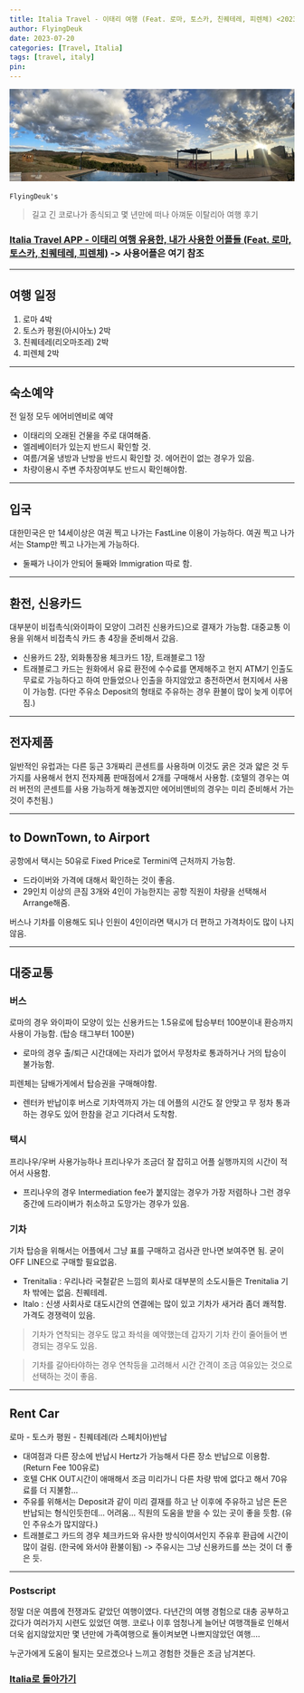 ```yaml
---
title: Italia Travel - 이태리 여행 (Feat. 로마, 토스카, 친퀘테레, 피렌체) <2023.7.20 Updated>
author: FlyingDeuk
date: 2023-07-20
categories: [Travel, Italia]
tags: [travel, italy]
pin:
---
```


![italyapp](/img/travel/italia.jpg)

`FlyingDeuk's`
> 길고 긴 코로나가 종식되고 몇 년만에 떠나 아껴둔 이탈리아 여행 후기

### [Italia Travel APP - 이태리 여행 유용한, 내가 사용한 어플들 (Feat. 로마, 토스카, 친퀘테레, 피렌체)](/posts/italyapp/) -> 사용어플은 여기 참조

-------
## 여행 일정
1. 로마 4박
2. 토스카 평원(아시아노) 2박
3. 친퀘테레(리오마조레) 2박
4. 피렌체 2박

--------
## 숙소예약
전 일정 모두 에어비엔비로 예약
- 이태리의 오래된 건물을 주로 대여해줌.
- 엘레베이터가 있는지 반드시 확인할 것. 
- 여름/겨울 냉방과 난방을 반드시 확인할 것. 에어컨이 없는 경우가 있음. 
- 차량이용시 주변 주차장여부도 반드시 확인해야함. 

---------
## 입국
대한민국은 만 14세이상은 여권 찍고 나가는 FastLine 이용이 가능하다. 여권 찍고 나가서는 Stamp만 찍고 나가는게 가능하다. 
- 둘째가 나이가 안되어 둘째와 Immigration 따로 함. 

--------
## 환전, 신용카드
대부분이 비접촉식(와이파이 모양이 그려진 신용카드)으로 결재가 가능함. 
대중교통 이용을 위해서 비접촉식 카드 총 4장을 준비해서 갔음. 
- 신용카드 2장, 외화통장용 체크카드 1장, 트래블로그 1장
- 트래블로그 카드는 원화에서 유료 환전에 수수료를 면제해주고 현지 ATM기 인출도 무료로 가능하다고 하여 만들었으나 인출을 하지않았고 충전하면서 현지에서 사용이 가능함. (다만 주유소 Deposit의 형태로 주유하는 경우 환불이 많이 늦게 이루어짐.)

--------
## 전자제품
일반적인 유럽과는 다른 둥근 3개짜리 콘센트를 사용하며 이것도 굵은 것과 얇은 것 두가지를 사용해서 현지 전자제품 판매점에서 2개를 구매해서 사용함. (호텔의 경우는 여러 버전의 콘센트를 사용 가능하게 해놓겠지만 에어비앤비의 경우는 미리 준비해서 가는 것이 추천됨.)

-----------
## to DownTown, to Airport
공항에서 택시는 50유로 Fixed Price로 Termini역 근처까지 가능함. 
- 드라이버와 가격에 대해서 확인하는 것이 좋음. 
- 29인치 이상의 큰짐 3개와 4인이 가능한지는 공항 직원이 차량을 선택해서 Arrange해줌. 

버스나 기차를 이용해도 되나 인원이 4인이라면 택시가 더 편하고 가격차이도 많이 나지않음. 

-------
## 대중교통
### 버스
로마의 경우 와이파이 모양이 있는 신용카드는 1.5유로에 탑승부터 100분이내 환승까지 사용이 가능함. (탑승 태그부터 100분)
- 로마의 경우 출/퇴근 시간대에는 자리가 없어서 무정차로 통과하거나 거의 탑승이 불가능함. 

피렌체는 담배가게에서 탑승권을 구매해야함. 
- 렌터카 반납이후 버스로 기차역까지 가는 데 어플의 시간도 잘 안맞고 무 정차 통과하는 경우도 있어 한참을 걷고 기다려서 도착함. 

### 택시 
프리나우/우버 사용가능하나 프리나우가 조금더 잘 잡히고 어플 실행까지의 시간이 적어서 사용함. 
- 프리나우의 경우 Intermediation fee가 붙지않는 경우가 가장 저렴하나 그런 경우 중간에 드라이버가 취소하고 도망가는 경우가 있음. 

### 기차
기차 탑승을 위해서는 어플에서 그냥 표를 구매하고 검사관 만나면 보여주면 됨. 굳이 OFF LINE으로 구매할 필요없음. 
- Trenitalia : 우리나라 국철같은 느낌의 회사로 대부분의 소도시들은 Trenitalia 기차 밖에는 없음. 친퀘테레.
- Italo : 신생 사회사로 대도시간의 연결에는 많이 있고 기차가 새거라 좀더 쾌적함. 가격도 경쟁력이 있음. 

> 기차가 연착되는 경우도 많고 좌석을 예약했는데 갑자기 기차 칸이 줄어들어 변경되는 경우도 있음.

> 기차를 갈아타야하는 경우 연착등을 고려해서 시간 간격이 조금 여유있는 것으로 선택하는 것이 좋음. 

----------
## Rent Car
로마 - 토스카 평원 - 친퀘테레(라 스페치아)반납 
- 대여점과 다른 장소에 반납시 Hertz가 가능해서 다른 장소 반납으로 이용함. (Return Fee 100유로)
- 호텔 CHK OUT시간이 애매해서 조금 미리가니 다른 차량 밖에 없다고 해서 70유료를 더 지불함...
- 주유를 위해서는 Deposit과 같이 미리 결재를 하고 난 이후에 주유하고 남은 돈은 반납되는 형식인듯한데... 어려움... 직원의 도움을 받을 수 있는 곳이 좋을 듯함. (유인 주유소가 많지않다.)
- 트래블로그 카드의 경우 체크카드와 유사한 방식이여서인지 주유후 환급에 시간이 많이 걸림. (한국에 와서야 환불이됨) -> 주유시는 그냥 신용카드를 쓰는 것이 더 좋은 듯. 

-------
### Postscript
정말 더운 여름에 전쟁과도 같았던 여행이였다. 다년간의 여행 경험으로 대충 공부하고 갔다가 여러가지 시련도 있었던 여행. 코로나 이후 엄청나게 늘어난 여행객들로 인해서 더욱 쉽지않았지만 몇 년만에 가족여행으로 돌이켜보면 나쁘지않았던 여행.... 

누군가에게 도움이 될지는 모르겠으나 느끼고 경험한 것들은 조금 남겨본다. 

### [Italia로 돌아가기](/categories/italia/)






   
